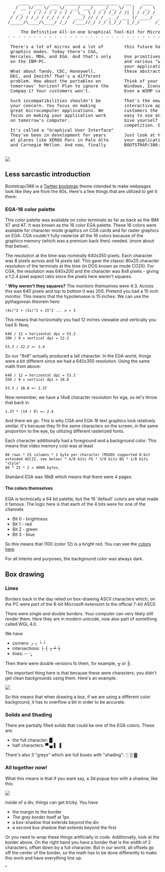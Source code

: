 <pre>
     ____  ____  ____  _____________________  ___    ____        __   _____ ____  _____
    / __ )/ __ \/ __ \/_  __/ ___/_  __/ __ \/   |  / __ \     _/_/  |__  /( __ )/ ___/
   / __  / / / / / / / / /  \__ \ / / / /_/ / /| | / /_/ /   _/_/     /_ &lt;/ __  / __ \ 
  / /_/ / /_/ / /_/ / / /  ___/ // / / _, _/ ___ |/ ____/  _/_/     ___/ / /_/ / /_/ / 
 /_____/\____/\____/ /_/  /____//_/ /_/ |_/_/  |_/_/      /_/      /____/\____/\____/  

      The Definitive All-in-one Graphical Tool-Kit for Micros and Terminals.  
 - - - - - - - - - - - - - - - - - - - - - - - - - - - - - - - - - - - - - - - - - - 

  There's a lot of micros and a lot of        this future has arrived.
  graphics modes. Today there's CGA,          
  Hercules, MDA, and EGA. And that's only     Use primitives like buttons, "toolbars"
  on the IBM-PC.                              and various "widgets" that will control
                                              your application. We handle rendering
  What about Tandy, CDC, Honeywell,           these abstractions on screen for you.
  DEC, and Zenith? That's a different          
  problem. How about the portables on         Think of your software in terms of
  tomorrows' horizon? Plan to ignore the      Windows, Icons, Menus, and Pull-Downs.
  Compaq-1? Your customers won't.             Even a WIMP can do it (TM).
                                              
  Such incompatibilities shouldn't be         That's the new paradigm of full-screen
  your concern. You focus on making           interactive applications. Give your
  great microcomputer applications. We        customers the rich interface that are
  focus on making your application work       easy to use and also, easy to create.
  on tomorrow's computer.                     Give yourself that one-leg up on your
                                              competition. GUI is Good. GUI is God.
  It's called a "Graphical User Interface"    
  They've been in development for years       Just look at how beautiful
  at places like XEROX Parc in Palo Alto      your application can look with
  and Carnegie Mellon. And now, finally       BOOTSTRAP/386:

</pre>

<img src=http://i.imgur.com/CZKrANV.png>

## Less sarcastic introduction

Bootstrap/386 is a [Twitter bootstrap](http://twitter.github.io/bootstrap/) theme intended to make
webpages look like they are from the 80s.  Here's a few things that are utilized to get it there:

### EGA-16 color palette

This color palette was available on color terminals as far as back as the IBM XT and AT. It was known
as the 16 color EGA palette.  These 16 colors were available for character mode graphics on CGA cards
and for raster graphics on EGA.  CGA couldn't fully-rasterize all the 16 colors because of the graphics
memory (which was a premium back then) needed. (more about that below).

The resolution at the time was nominally 640x350 pixels. Each character was 8 pixels across and 14 pixels tall.
This gave the classic 80x25 character resolution of the terminals at the time (in DOS known as mode CO25).  For
CGA, the resolution was 640x200 and the character was 8x8 pixels - giving a 1:2.4 pixel aspect ratio since the
pixels here weren't squares.

<q>
<b>Why weren't they squares?</b>
The monitors themselves were 4:3.  Across this was 640 pixels and top to bottom it was 200.  Pretend you had a 15 inch
monitor.  This means that the hypotenuese is 15 inches.  We can use the pythagorean theorem here:

    (4x)^2 + (3x)^2 = 15^2 ... x = 3

This means that horizontally you had 12 inches viewable and vertically you had 9.  Now,

    640 / 12 = horizontal dpi = 53.3
    200 / 9 = vertical dpi = 22.2

    53.3 / 22.2 =~ 2.4

So our "8x8" actually produced a tall character.  In the EGA world, things were a bit different since we had a 640x350 resolution.
Using the same math from above:

    640 / 12 = horizontal dpi = 53.3
    350 / 9 = vertical dpi = 38.8

    53.3 / 38.8 =~ 1.37

Now remember, we have a 14x8 character resolution for ega, so let's throw that back in

    1.37 * (14 / 8) =~ 2.4

And there we go.  This is why CGA and EGA 16 text graphics look relatively similar. It's because they fit
the same characters on the screen, in the same proportion to the eye, by utilizing different rasterized fonts.
</q>

Each character additionally had a foreground and a background color. This means that video memory cost was at least

    80 rows * 25 columns * 1 byte per character (MSDOS supported 8-bit extended ASCII, see below) * 4/8 bits FG * 3/8 bits BG * 1/8 bits "style"
    80 * 25 * 2 = 4000 bytes.

Standard EGA was 16kB which means that there were 4 pages.

#### The colors themselves

EGA is technically a 64 bit palette, but the 16 'default' colors are what made it famous.  The logic here is that each of the 4 bits were for
one of the channels

  * Bit 0 - brightness
  * Bit 1 - red
  * Bit 2 - green
  * Bit 3 - blue

So this means that 1100 (color 12) is a bright red. You can see the [colors here](http://en.wikipedia.org/wiki/Enhanced_Graphics_Adapter#Color_palette).

For all intents and purposes, the background color was always dark.

## Box drawing


### Lines
Borders back in the day relied on box-drawing ASCII characters which, on the PC were part of the 8-bit Microsoft extension to the official
7-bit ASCII.

There were single and double borders.  Your computer can very likely still render them. Here they are in modern unicode, now also part of 
something called WGL 4.0.

We have 

  * corners: &#9484; &#9488; &#9492; &#9496;
  * intersections: &#9500; &#9508; &#9516; &#9525; &#9532;
  * lines: &#9472; &#2500;

Then there were double versions fo them, for example, &#9574; or &#9567;.

The important thing here is that because these were characters, you didn't get clean backgrounds using them. Here's an example:

<img src=http://techpubs.sgi.com/library/dynaweb_docs/0530/SGI_EndUser/books/SWin_UG/sgi_html/figures/57a.exitdosedit.gif>


So this means that when drawing a box, if we are using a different color background, it has to overflow a bit in order to be accurate.

### Solids and Shading

There are partially filled solids that could be one of the EGA colors. These are: 

 * the full character: &#9608;
 * half characters: &#9600; &#9604; &#9612; &#9616;

There's also 3 "greys" which are full boxes with "shading": &#9617; &#9618; &#9619;

### All together now!

What this means is that if you want say, a 3d popup box with a shadow, like this:

<img src=http://www.operating-system.org/betriebssystem/bsgfx/microsoft/msdos/msdos50-scr-02.jpg>

inside of a div, things can get tricky.  You have 

  * the margin to the border
  * The grey border itself at 1px
  * a box-shadow that extends beyond the div
  * a second box shadow that extends beyond the first

Or you need to wrap these things artificially in code. Additionally, look at the border above.  On the right hand you have
a border that is the width of 2 characters, offset down by a full character.  But in our world, all offsets go off the center
of the border, so the math has to be done differently to make this work and have everything line up.
